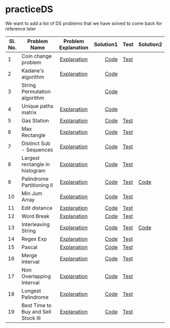 # practiceDS

We want to add a list of DS problems that we have solved to come back for reference later

Sl. No.| Problem Name                       | Problem Explanation | Solution1 | Test |Solution2|
-------| -----------------------------------|:-------------------:|---------:|------|------|
1 | Coin change problem                |[Explanation](DataStructure/src/main/java/com/sunandan/permutation/Readme.md)|[Code](DataStructure/src/main/java/com/sunandan/permutation/CoinChangeProblem.java)|[Test](DataStructure/src/test/java/com/sunandan/permutation/CoinChangeProblemTest.java)|
2 | Kadane's algorithm  | [Explanation](https://leetcode.com/problems/maximum-subarray/)| [Code](DataStructure/src/main/java/com/sunandan/dynamicprogramming/kadaneAlgo.js)||
3 | String Permutation algorithm || [Code](DataStructure/src/main/java/com/sunandan/permutation/permutation_string.js)||
4 | Unique paths matrix |[Explanation](https://leetcode.com/problems/unique-paths/)| [Code](DataStructure/src/main/java/com/sunandan/dynamicprogramming/uniquePath.js)||
5 | Gas Station |[Explanation](https://www.interviewbit.com/problems/gas-station/)| [Code](DataStructure/src/main/java/com/sunandan/google/GasStation.java)|[Test](DataStructure/src/test/java/com/sunandan/google/GasStationTest.java)|
6 | Max Rectangle |[Explanation](https://leetcode.com/problems/maximal-rectangle/)| [Code](DataStructure/src/main/java/com/sunandan/google/MaxRectangle.java)|[Test](DataStructure/src/test/java/com/sunandan/google/MaxRectangleTest.java)|
7 | Distinct Sub - Sequences |[Explanation](https://leetcode.com/problems/distinct-subsequences/)| [Code](DataStructure/src/main/java/com/sunandan/google/DistinctSubsequence.java)|[Test](DataStructure/src/test/java/com/sunandan/google/DistinctSubsequenceTest.java)|
8 | Largest rectangle in histogram |[Explanation](https://leetcode.com/problems/largest-rectangle-in-histogram/)| [Code](DataStructure/src/main/java/com/raj/google/histogram.py)|[Test](DataStructure/src/main/java/com/raj/google/histogram_test.py)|
9 | Palindrome Partitioning II |[Explanation](https://leetcode.com/problems/palindrome-partitioning-ii/)| [Code](DataStructure/src/main/java/com/sunandan/google/PalindromePartitioning.js)|[Test](DataStructure/src/test/java/com/sunandan/google/PalindromePartitioningTest.java)|[Code](DataStructure/src/main/java/com/raj/google/palindrome_partition.py)|
10 | Min Jum Array |[Explanation](https://leetcode.com/problems/jump-game-ii/)| [Code](DataStructure/src/main/java/com/sunandan/google/MinJumpArray.java)|[Test](DataStructure/src/test/java/com/sunandan/google/MinJumpArrayTest.java)|
11 | Edit distance |[Explanation](https://leetcode.com/problems/edit-distance/)| [Code](DataStructure/src/main/java/com/raj/google/edit_distance.py)|[Test](DataStructure/src/main/java/com/raj/google/edit_distance_test.py)|
12 | Word Break |[Explanation](https://leetcode.com/problems/word-break/)| [Code](DataStructure/src/main/java/com/sunandan/google/WordBreak.java)|[Test](DataStructure/src/test/java/com/sunandan/google/WordBreakTest.java)|
13 | Interleaving String |[Explanation](https://leetcode.com/problems/interleaving-string/)| [Code](DataStructure/src/main/java/com/sunandan/google/InterLeaveString.java)|[Test](DataStructure/src/test/java/com/sunandan/google/InterLeaveStringTest.java)|[Code](DataStructure/src/main/java/com/raj/google/interleave_string.py)|
14 | Regex Exp |[Explanation](https://leetcode.com/problems/regular-expression-matching/)| [Code](DataStructure/src/main/java/com/sunandan/google/RegexExp.java)|[Test](DataStructure/src/test/java/com/sunandan/google/RegexExpTest.java)||
15 | Pascal |[Explanation](https://leetcode.com/problems/pascals-triangle-ii/)| [Code](DataStructure/src/main/java/com/sunandan/google/Pascal.java)|[Test](DataStructure/src/test/java/com/sunandan/google/PascalTest.java)||
16 | Merge Interval |[Explanation](https://leetcode.com/problems/merge-intervals/)| [Code](DataStructure/src/main/java/com/sunandan/google/MergeInterval.java)|[Test](DataStructure/src/test/java/com/sunandan/google/MergeIntervalTest.java)||
17 | Non Overlapping Interval |[Explanation](https://leetcode.com/explore/challenge/card/august-leetcoding-challenge/551/week-3-august-15th-august-21st/3425/)| [Code](DataStructure/src/main/java/com/sunandan/leetcode/NonOverlappingIntervals.java)|[Test](DataStructure/src/test/java/com/sunandan/leetcode/NonOverlappingIntervalsTest.java)||
18 | Longest Palindrome |[Explanation](https://leetcode.com/problems/longest-palindrome)| [Code](DataStructure/src/main/java/com/sunandan/leetcode/LongestPalindrome.java)|[Test](DataStructure/src/test/java/com/sunandan/leetcode/LongestPalindromeTest.java)||
19 | Best Time to Buy and Sell Stock III |[Explanation](https://leetcode.com/explore/challenge/card/august-leetcoding-challenge/551/week-3-august-15th-august-21st/3426/)| [Code](DataStructure/src/main/java/com/sunandan/leetcode/BuyAndSellStockIII.java)|[Test](DataStructure/src/test/java/com/sunandan/leetcode/BuyAndSellStockIIITest.java)||